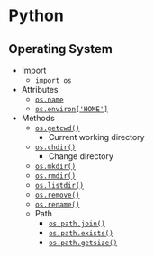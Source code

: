 # Python
## Operating System
- Import
    - `import os`
- Attributes
    - [`os.name`](os_name.py)
    - [`os.environ['HOME']`](os_environ.py)
- Methods
    - [`os.getcwd()`](os_get_cwd.py)
        - Current working directory
    - [`os.chdir()`](os_get_cwd.py)
        - Change directory
    - [`os.mkdir()`](os_mk_dir.py)
    - [`os.rmdir()`](os_mk_dir.py)
    - [`os.listdir()`](os_list_dir.py)
    - [`os.remove()`](os_remove.py)
    - [`os.rename()`](os_remove.py)
    - Path
        - [`os.path.join()`](os_mk_dir.py)
        - [`os.path.exists()`](os_path_exists.py)
        - [`os.path.getsize()`](os_path_get_size.py)